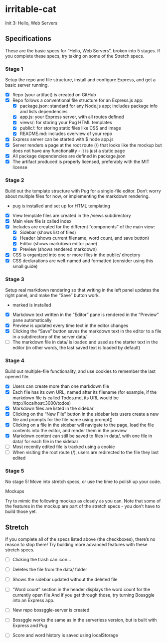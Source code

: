 # irritable-cat
Init 3: Hello, Web Servers

## Specifications

These are the basic specs for “Hello, Web Servers”, broken into 5 stages. If you complete these specs, try taking on some of the Stretch specs.

### Stage 1

Setup the repo and file structure, install and configure Express, and get a basic server running.

 - [X] Repo (your artifact) is created on GitHub
 - [X] Repo follows a conventional file structure for an Express.js app:
   - [X] package.json: standard for any Node.js app; includes package info and lists dependencies
   - [X] app.js: your Express server, with all routes defined
   - [X] views/: for storing your Pug HTML templates
   - [X] public/: for storing static files like CSS and image
   - [X] README.md: includes overview of your repo
 - [X] Express server can be started with $ node app.js
 - [X] Server renders a page at the root route (/) that looks like the mockup but does not have any functionality - it is just a static page
 - [X] All package dependencies are defined in package.json
 - [X] The artifact produced is properly licensed, preferably with the MIT license

### Stage 2

Build out the template structure with Pug for a single-file editor. Don’t worry about multiple files for now, or implementing the markdown rendering.

- pug is installed and set up for HTML templating
 - [X] View template files are created in the /views subdirectory
 - [X] Main view file is called index
 - [X] Includes are created for the different “components” of the main view:
   - [X] Sidebar (shows list of files)
   - [X] Header (shows current filename, word count, and save button)
   - [X] Editor (shows markdown editor pane)
   - [X] Preview (shows rendered markdown)
 - [X] CSS is organized into one or more files in the public/ directory
 - [X] CSS declarations are well-named and formatted (consider using this small guide)

### Stage 3

Setup real markdown rendering so that writing in the left panel updates the right panel, and make the “Save” button work.

- marked is installed
 - [X] Markdown text written in the “Editor” pane is rendered in the “Preview” pane automatically
 - [X] Preview is updated every time text in the editor changes
 - [X] Clicking the “Save” button saves the markdown text in the editor to a file in a subdirectory of the server data/
 - [ ] The markdown file in data/ is loaded and used as the starter text in the editor (in other words, the last saved text is loaded by default)

### Stage 4

Build out multiple-file functionality, and use cookies to remember the last opened file.

 - [X] Users can create more than one markdown file
 - [X] Each file has its own URL, named after its filename (for example, if the markdown file is called Todos.md, its URL would be http://localhost:3000/todos)
 - [X] Markdown files are listed in the sidebar
 - [X] Clicking on the “New File” button in the sidebar lets users create a new file and prompts for the file name using prompt()
 - [X] Clicking on a file in the sidebar will navigate to the page, load the file contents into the editor, and render them in the preview
 - [X] Markdown content can still be saved to files in data/, with one file in data/ for each file in the sidebar
 - [ ] Most recently edited file is tracked using a cookie
 - [ ] When visiting the root route (/), users are redirected to the file they last edited

### Stage 5

No stage 5! Move into stretch specs, or use the time to polish up your code.

Mockups

Try to mimic the following mockup as closely as you can. Note that some of the features in the mockup are part of the stretch specs - you don’t have to build those yet.

## Stretch

If you complete all of the specs listed above (the checkboxes), there’s no reason to stop there! Try building more advanced features with these stretch specs.

 - [ ] Clicking the trash can icon…
  - [ ] Deletes the file from the data/ folder
  - [ ] Shows the sidebar updated without the deleted file
 - [ ] “Word count” section in the header displays the word count for the currently open file
And if you get through those, try turning Bossggle into an Express app.

 - [ ] New repo bossggle-server is created
 - [ ] Bossggle works the same as in the serverless version, but is built with Express and Pug
 - [ ] Score and word history is saved using localStorage

